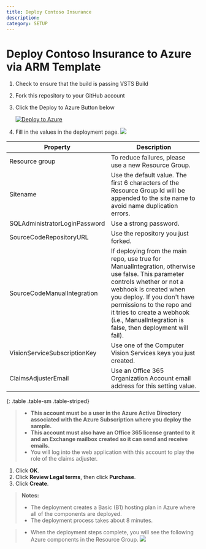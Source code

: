 ```yaml
---
title: Deploy Contoso Insurance
description:
category: SETUP
---
```


# Deploy Contoso Insurance to Azure via ARM Template

1. Check to ensure that the build is passing VSTS Build
1. Fork this repository to your GitHub account
1. Click the Deploy to Azure Button below

   [![Deploy to Azure](http://azuredeploy.net/deploybutton.png)](https://portal.azure.com/#create/Microsoft.Template/uri/https%3a%2f%2fraw.githubusercontent.com%2fTylerLu%2fContosoInsurance%2fmaster%2fSrc%2fazuredeploy.json)

1. Fill in the values in the deployment page.
   ![](/img/deployment/azure-custom-deployment.png)

| Property | Description |
|---|---|
| Resource group | To reduce failures, please use a new Resource Group. |
| Sitename | Use the default value. The first 6 characters of the Resource Group Id will be appended to the site name to avoid name duplication errors. |
| SQLAdministratorLoginPassword | Use a strong password. |
| SourceCodeRepositoryURL | Use the repository you just forked. |
| SourceCodeManualIntegration | If deploying from the main repo, use true for ManualIntegration, otherwise use false. This parameter controls whether or not a webhook is created when you deploy. If you don't have permissions to the repo and it tries to create a webhook (i.e., ManualIntegration is false, then deployment will fail). |
| VisionServiceSubscriptionKey | Use one of the Computer Vision Services keys you just created. |
| ClaimsAdjusterEmail | Use an Office 365 Organization Account email address for this setting value. |
{: .table .table-sm .table-striped}

> * **This account must be a user in the Azure Active Directory associated with the Azure Subscription where you deploy the sample.**  
> * **This account must also have an Office 365 license granted to it and an Exchange mailbox created so it can send and receive emails.**  
> * You will log into the web application with this account to play the role of the claims adjuster.

1. Click **OK**.
1. Click **Review Legal terms**, then click **Purchase**.
1. Click **Create**.

>**Notes:** 
>- The deployment creates a Basic (B1) hosting plan in Azure where all of the components are deployed.
>- The deployment process takes about 8 minutes.

>- When the deployment steps complete, you will see the following Azure components in the Resource Group.
> ![](/img/deployment/azure-components.png)